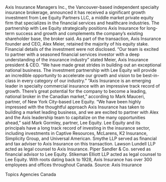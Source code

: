 Axis Insurance Managers Inc., the Vancouver-based independent specialty insurance brokerage, announced it has received a significant growth investment from Lee Equity Partners LLC, a middle market private equity firm that specializes in the financial services and healthcare industries.
The partnership with Lee Equity strategically positions Axis Insurance for long-term success and growth and complements the company’s existing shareholder base, the broker said. As part of the transaction, Axis Insurance founder and CEO, Alex Meier, retained the majority of his equity stake.
Financial details of the investment were not disclosed.
“Our team is excited to partner with a seasoned financial services investor with a deep understanding of the insurance industry” stated Meier, Axis Insurance president & CEO. “We have made great strides in building out an exceptional national business. The investment partnership with Lee Equity will provide an incredible opportunity to accelerate our growth and vision to be best-in-class in every category of our industry.”
“Axis Insurance is an emerging leader in specialty commercial insurance with an impressive track record of growth. There’s great potential for the company to become a leading, national broker in the Canadian market,” according to Mark Mauceri, partner, of New York City-based Lee Equity.
“We have been highly impressed with the thoughtful approach Axis Insurance has taken to building a market leading business, and we are excited to partner with Alex and the Axis leadership team to capitalize on the many opportunities ahead,” said Mark Gormley, partner, Lee Equity.
Lee Equity and its principals have a long track record of investing in the insurance sector, including investments in Captive Resources, McLarens, K2 Insurance, Simplicity Group, and Universal American.
Smythe LLP served as financial and tax adviser to Axis Insurance on this transaction. Lawson Lundell LLP acted as legal counsel to Axis Insurance. Piper Sandler & Co. served as financial advisor to Lee Equity. Stikeman Elliott LLP acted as legal counsel to Lee Equity.
With roots dating back to 1928, Axis Insurance has over 300 employees and offices throughout Canada.
Source: Axis Insurance

Topics
Agencies
Canada
